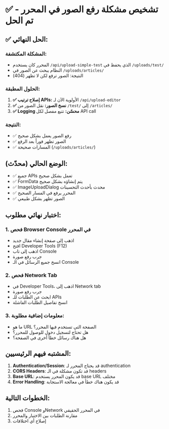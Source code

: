 # تشخيص مشكلة رفع الصور في المحرر - ✅ تم الحل

## ✅ الحل النهائي:

### المشكلة المكتشفة:
- المحرر كان يستخدم `/api/upload-simple-test` الذي يحفظ في `/uploads/test/`
- النظام يبحث عن الصور في `/uploads/articles/`
- النتيجة: الصور ترفع لكن لا تظهر (404)

### الحلول المطبقة:
1. **✅ إصلاح ترتيب APIs:** الأولوية الآن لـ `/api/upload-editor`
2. **✅ نسخ الصور:** نقل الصور من `/test/` إلى `/articles/`  
3. **✅ Logging محسّن:** تتبع مفصل لكل API call

### النتيجة:
- ✅ رفع الصور يعمل بشكل صحيح
- ✅ الصور تظهر فوراً بعد الرفع
- ✅ المسارات صحيحة (`/uploads/articles/`)

## الوضع الحالي (محدّث):
- ✅ جميع APIs تعمل بشكل صحيح
- ✅ FormData يتم إنشاؤه بشكل صحيح  
- ✅ ImageUploadDialog محدث بأحدث التحسينات
- ✅ المحرر يرفع في المسار الصحيح
- ✅ الصور تظهر بشكل طبيعي

## اختبار نهائي مطلوب:

### 1. فحص Browser Console في المحرر
- اذهب إلى صفحة إنشاء مقال جديد
- افتح Developer Tools (F12)
- اذهب إلى تاب Console
- جرب رفع صورة
- انسخ جميع الرسائل في الـ Console

### 2. فحص Network Tab
- في Developer Tools، اذهب إلى Network tab
- جرب رفع صورة
- ابحث عن الطلبات للـ APIs
- انسخ تفاصيل الطلبات الفاشلة

### 3. معلومات إضافية مطلوبة:
- ما هو URL الصفحة التي تستخدم فيها المحرر؟
- هل تحتاج لتسجيل دخول للوصول للمحرر؟
- هل هناك رسائل خطأ أخرى في الصفحة؟

## المشتبه فيهم الرئيسيين:

1. **Authentication/Session**: قد يحتاج المحرر لـ authentication
2. **CORS Headers**: قد تكون مشكلة في الـ headers
3. **Base URL**: قد يكون المحرر يستخدم base URL مختلف
4. **Error Handling**: قد يكون هناك خطأ في معالجة الاستجابة

## الخطوات التالية:
1. فحص Console وNetwork في المحرر الحقيقي
2. مقارنة الطلبات بين الاختبار والمحرر
3. إصلاح أي اختلافات
